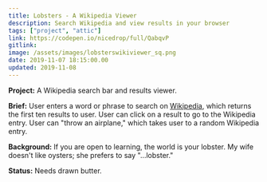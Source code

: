 ```yaml
---
title: Lobsters - A Wikipedia Viewer
description: Search Wikipedia and view results in your browser
tags: ["project", "attic"]
link: https://codepen.io/nicedrop/full/QabqvP
gitlink:
image: /assets/images/lobsterswikiviewer_sq.png
date: 2019-11-07 18:15:00.00
updated: 2019-11-08
---
```


**Project:** A Wikipedia search bar and results viewer.

**Brief:** User enters a word or phrase to search on [Wikipedia](https://en.wikipedia.org/wiki/Main_Page "The Free Encyclopedia"), which returns the first ten results to user. User can click on a result to go to the Wikipedia entry. User can "throw an airplane," which takes user to a random Wikipedia entry.

**Background:** If you are open to learning, the world is your lobster. My wife doesn't like oysters; she prefers to say "...lobster."

**Status:** Needs drawn butter.
